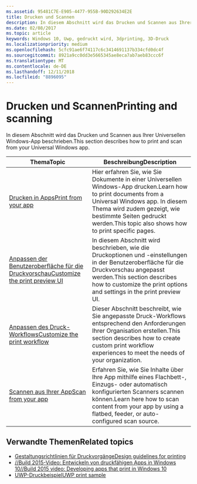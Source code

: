 ```yaml
---
ms.assetid: 95481C7E-E905-4477-955B-90D292634E2E
title: Drucken und Scannen
description: In diesem Abschnitt wird das Drucken und Scannen aus Ihrer Universellen Windows-App beschrieben.
ms.date: 02/08/2017
ms.topic: article
keywords: Windows 10, Uwp, gedruckt wird, 3dprinting, 3D-Druck
ms.localizationpriority: medium
ms.openlocfilehash: 5cfc91ae6f74117c6c3414691137b334cfd0dc4f
ms.sourcegitcommit: 8921a9cc0dd3e5665345ae8eca7ab7aeb83ccc6f
ms.translationtype: MT
ms.contentlocale: de-DE
ms.lasthandoff: 12/11/2018
ms.locfileid: "8896095"
---
```

# <a name="printing-and-scanning"></a><span data-ttu-id="59c02-104">Drucken und Scannen</span><span class="sxs-lookup"><span data-stu-id="59c02-104">Printing and scanning</span></span>


<span data-ttu-id="59c02-105">In diesem Abschnitt wird das Drucken und Scannen aus Ihrer Universellen Windows-App beschrieben.</span><span class="sxs-lookup"><span data-stu-id="59c02-105">This section describes how to print and scan from your Universal Windows app.</span></span>

| <span data-ttu-id="59c02-106">Thema</span><span class="sxs-lookup"><span data-stu-id="59c02-106">Topic</span></span> | <span data-ttu-id="59c02-107">Beschreibung</span><span class="sxs-lookup"><span data-stu-id="59c02-107">Description</span></span> | 
|-------|-------------|
| [<span data-ttu-id="59c02-108">Drucken in Apps</span><span class="sxs-lookup"><span data-stu-id="59c02-108">Print from your app</span></span>](print-from-your-app.md) | <span data-ttu-id="59c02-109">Hier erfahren Sie, wie Sie Dokumente in einer Universellen Windows-App drucken.</span><span class="sxs-lookup"><span data-stu-id="59c02-109">Learn how to print documents from a Universal Windows app.</span></span> <span data-ttu-id="59c02-110">In diesem Thema wird zudem gezeigt, wie bestimmte Seiten gedruckt werden.</span><span class="sxs-lookup"><span data-stu-id="59c02-110">This topic also shows how to print specific pages.</span></span> |
| [<span data-ttu-id="59c02-111">Anpassen der Benutzeroberfläche für die Druckvorschau</span><span class="sxs-lookup"><span data-stu-id="59c02-111">Customize the print preview UI</span></span>](customize-the-print-preview-ui.md) | <span data-ttu-id="59c02-112">In diesem Abschnitt wird beschrieben, wie die Druckoptionen und -einstellungen in der Benutzeroberfläche für die Druckvorschau angepasst werden.</span><span class="sxs-lookup"><span data-stu-id="59c02-112">This section describes how to customize the print options and settings in the print preview UI.</span></span> |
| [<span data-ttu-id="59c02-113">Anpassen des Druck-Workflows</span><span class="sxs-lookup"><span data-stu-id="59c02-113">Customize the print workflow</span></span>](print-workflow-customize.md) | <span data-ttu-id="59c02-114">Dieser Abschnitt beschreibt, wie Sie angepasste Druck-Workflows entsprechend den Anforderungen Ihrer Organisation erstellen.</span><span class="sxs-lookup"><span data-stu-id="59c02-114">This section describes how to create custom print workflow experiences to meet the needs of your organization.</span></span>  |
| [<span data-ttu-id="59c02-115">Scannen aus Ihrer App</span><span class="sxs-lookup"><span data-stu-id="59c02-115">Scan from your app</span></span>](scan-from-your-app.md) | <span data-ttu-id="59c02-116">Erfahren Sie, wie Sie Inhalte über Ihre App mithilfe eines Flachbett-, Einzugs- oder automatisch konfigurierten Scanners scannen können.</span><span class="sxs-lookup"><span data-stu-id="59c02-116">Learn here how to scan content from your app by using a flatbed, feeder, or auto-configured scan source.</span></span>|

## <a name="related-topics"></a><span data-ttu-id="59c02-117">Verwandte Themen</span><span class="sxs-lookup"><span data-stu-id="59c02-117">Related topics</span></span>

* [<span data-ttu-id="59c02-118">Gestaltungsrichtlinien für Druckvorgänge</span><span class="sxs-lookup"><span data-stu-id="59c02-118">Design guidelines for printing</span></span>](https://msdn.microsoft.com/library/windows/apps/Hh868178)
* [<span data-ttu-id="59c02-119">//Build 2015-Video: Entwickeln von druckfähigen Apps in Windows 10</span><span class="sxs-lookup"><span data-stu-id="59c02-119">//Build 2015 video: Developing apps that print in Windows 10</span></span>](https://channel9.msdn.com/Events/Build/2015/2-94)
* [<span data-ttu-id="59c02-120">UWP-Druckbeispiel</span><span class="sxs-lookup"><span data-stu-id="59c02-120">UWP print sample</span></span>](http://go.microsoft.com/fwlink/p/?LinkId=619984)
 

